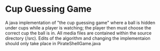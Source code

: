 # Cup Guessing Game
A java implementation of "the cup guessing game" where a ball is hidden under cups while a player is watching; the player then must choose the correct cup the ball is in.  All media files are contained within the source directory (/src).  Edits of the algorithm and changing the implementaion should only take place in PirateShellGame.java
